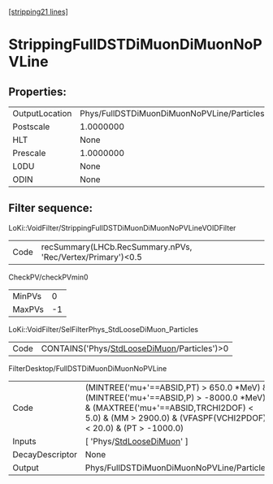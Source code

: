 [[stripping21 lines]](./stripping21-index)

# StrippingFullDSTDiMuonDiMuonNoPVLine

## Properties:

|                |                                            |
|----------------|--------------------------------------------|
| OutputLocation | Phys/FullDSTDiMuonDiMuonNoPVLine/Particles |
| Postscale      | 1.0000000                                  |
| HLT            | None                                       |
| Prescale       | 1.0000000                                  |
| L0DU           | None                                       |
| ODIN           | None                                       |

## Filter sequence:

LoKi::VoidFilter/StrippingFullDSTDiMuonDiMuonNoPVLineVOIDFilter

|      |                                                             |
|------|-------------------------------------------------------------|
| Code | recSummary(LHCb.RecSummary.nPVs, 'Rec/Vertex/Primary')\<0.5 |

CheckPV/checkPVmin0

|        |     |
|--------|-----|
| MinPVs | 0   |
| MaxPVs | -1  |

LoKi::VoidFilter/SelFilterPhys_StdLooseDiMuon_Particles

|      |                                                                                              |
|------|----------------------------------------------------------------------------------------------|
| Code | CONTAINS('Phys/[StdLooseDiMuon](./stripping21-commonparticles-stdloosedimuon)/Particles')\>0 |

FilterDesktop/FullDSTDiMuonDiMuonNoPVLine

|                 |                                                                                                                                                                                                   |
|-----------------|---------------------------------------------------------------------------------------------------------------------------------------------------------------------------------------------------|
| Code            | (MINTREE('mu+'==ABSID,PT) \> 650.0 \*MeV) & (MINTREE('mu+'==ABSID,P) \> -8000.0 \*MeV) & (MAXTREE('mu+'==ABSID,TRCHI2DOF) \< 5.0) & (MM \> 2900.0) & (VFASPF(VCHI2PDOF)\< 20.0) & (PT \> -1000.0) |
| Inputs          | [ 'Phys/[StdLooseDiMuon](./stripping21-commonparticles-stdloosedimuon)' ]                                                                                                                       |
| DecayDescriptor | None                                                                                                                                                                                              |
| Output          | Phys/FullDSTDiMuonDiMuonNoPVLine/Particles                                                                                                                                                        |

